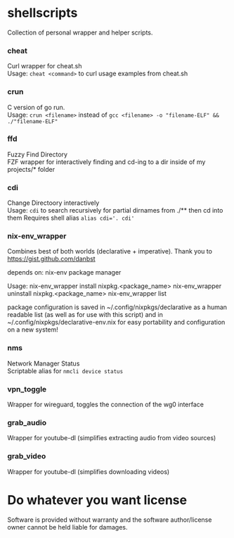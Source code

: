 # shellscripts

Collection of personal wrapper and helper scripts.

### cheat <cmd>
Curl wrapper for cheat.sh  
Usage: `cheat <command>` to curl usage examples from cheat.sh

### crun
C version of go run.  
Usage: `crun <filename>` instead of `gcc <filename> -o "filename-ELF" && ./"filename-ELF"`

### ffd
Fuzzy Find Directory  
FZF wrapper for interactively finding and cd-ing to a dir inside of my projects/* folder

### cdi
Change Directoory interactively  
Usage: `cdi` to search recursively for partial dirnames from ./** then  cd into them
Requires shell alias `alias cdi='. cdi'`


### nix-env_wrapper
Combines best of both worlds (declarative + imperative).
Thank you to https://gist.github.com/danbst

depends on: nix-env package manager

 Usage:
 nix-env_wrapper install nixpkg.<package_name>
 nix-env_wrapper uninstall nixpkg.<package_name>
 nix-env_wrapper list

 package configuration is saved in ~/.config/nixpkgs/declarative as a human readable list (as well as for use with this script)
 and in ~/.config/nixpkgs/declarative-env.nix for easy portability and configuration on a new system!


### nms
Network Manager Status  
Scriptable alias for `nmcli device status`

### vpn_toggle
Wrapper for wireguard, toggles the connection of the wg0 interface

### grab_audio
Wrapper for youtube-dl (simplifies extracting audio from video sources)

### grab_video
Wrapper for youtube-dl (simplifies downloading videos)

# Do whatever you want license
Software is provided without warranty and the software author/license owner cannot be held liable for damages.
